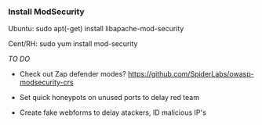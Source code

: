 ### Install ModSecurity
Ubuntu: sudo apt(-get) install libapache-mod-security

Cent/RH: sudo yum install mod-security

_TO DO_

- Check out Zap defender modes? https://github.com/SpiderLabs/owasp-modsecurity-crs

- Set quick honeypots on unused ports to delay red team
- Create fake webforms to delay atackers, ID malicious IP's

#### 

